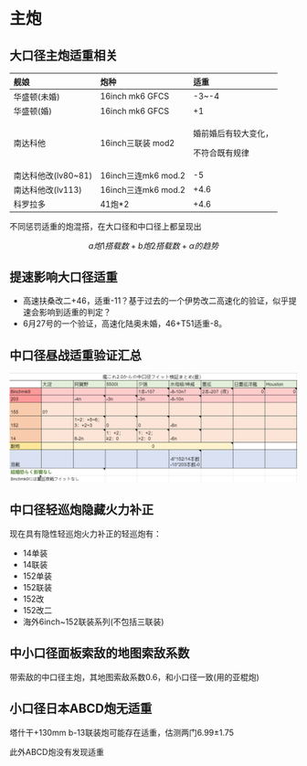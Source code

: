# 主炮

## 大口径主炮适重相关

<table>
  <thead>
    <tr>
      <th style="text-align:left">&#x8230;&#x5A18;</th>
      <th style="text-align:left">&#x70AE;&#x79CD;</th>
      <th style="text-align:left">&#x9002;&#x91CD;</th>
    </tr>
  </thead>
  <tbody>
    <tr>
      <td style="text-align:left">&#x534E;&#x76DB;&#x987F;(&#x672A;&#x5A5A;)</td>
      <td style="text-align:left">16inch mk6 GFCS</td>
      <td style="text-align:left">-3~-4</td>
    </tr>
    <tr>
      <td style="text-align:left">&#x534E;&#x76DB;&#x987F;(&#x5A5A;)</td>
      <td style="text-align:left">16inch mk6 GFCS</td>
      <td style="text-align:left">+1</td>
    </tr>
    <tr>
      <td style="text-align:left">&#x5357;&#x8FBE;&#x79D1;&#x4ED6;</td>
      <td style="text-align:left">16inch&#x4E09;&#x8054;&#x88C5; mod2</td>
      <td style="text-align:left">
        <p>&#x5A5A;&#x524D;&#x5A5A;&#x540E;&#x6709;&#x8F83;&#x5927;&#x53D8;&#x5316;&#xFF0C;</p>
        <p>&#x4E0D;&#x7B26;&#x5408;&#x65E2;&#x6709;&#x89C4;&#x5F8B;</p>
      </td>
    </tr>
    <tr>
      <td style="text-align:left">&#x5357;&#x8FBE;&#x79D1;&#x4ED6;&#x6539;(lv80~81)</td>
      <td style="text-align:left">16inch&#x4E09;&#x8FDE;mk6 mod.2</td>
      <td style="text-align:left">-5</td>
    </tr>
    <tr>
      <td style="text-align:left">&#x5357;&#x8FBE;&#x79D1;&#x4ED6;&#x6539;(lv113)</td>
      <td style="text-align:left">16inch&#x4E09;&#x8FDE;mk6 mod.2</td>
      <td style="text-align:left">+4.6</td>
    </tr>
    <tr>
      <td style="text-align:left">&#x79D1;&#x7F57;&#x62C9;&#x591A;</td>
      <td style="text-align:left">41&#x70AE;*2</td>
      <td style="text-align:left">+4.6</td>
    </tr>
  </tbody>
</table>

不同惩罚适重的炮混搭，在大口径和中口径上都呈现出 

$$
a炮1搭载数+b炮2搭载数+α的趋势
$$

## 提速影响大口径适重

* 高速扶桑改二+46，适重-11？基于过去的一个伊势改二高速化的验证，似乎提速会影响到适重的判定？
* 6月27号的一个验证，高速化陆奥未婚，46+T51适重-8。

## 中口径昼战适重验证汇总

![&#x4E2D;&#x53E3;&#x5F84;&#x663C;&#x6218;&#x9002;&#x91CD;&#x9A8C;&#x8BC1;&#x6C47;&#x603B;](../.gitbook/assets/image.png)

## 中口径轻巡炮隐藏火力补正

现在具有隐性轻巡炮火力补正的轻巡炮有：

* 14单装
* 14联装
* 152单装
* 152联装
* 152改
* 152改二
* 海外6inch~152联装系列\(不包括三联装\)

## 中小口径面板索敌的地图索敌系数

带索敌的中口径主炮，其地图索敌系数0.6，和小口径一致\(用的亚棍炮\)

## 小口径日本ABCD炮无适重

塔什干+130mm b-13联装炮可能存在适重，估测两门6.99±1.75 

此外ABCD炮没有发现适重


